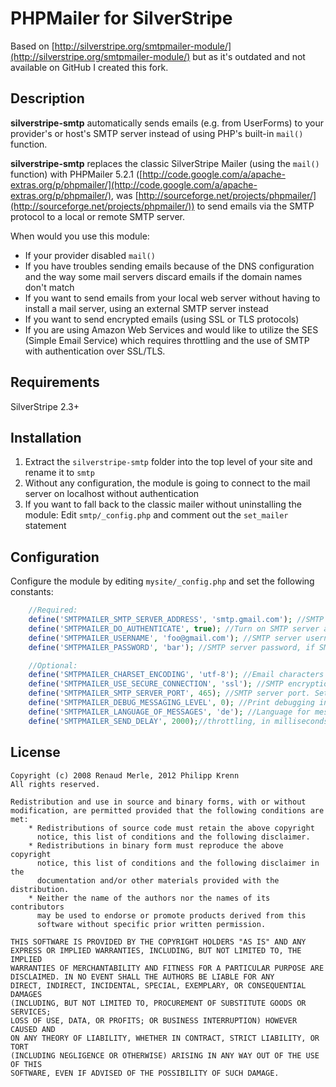 # PHPMailer for SilverStripe
Based on [http://silverstripe.org/smtpmailer-module/](http://silverstripe.org/smtpmailer-module/) but as it's outdated and not available on GitHub I created this fork.


## Description
**silverstripe-smtp** automatically sends emails (e.g. from UserForms) to your provider's or host's SMTP server instead of using PHP's built-in ``mail()`` function.

**silverstripe-smtp** replaces the classic SilverStripe Mailer (using the ``mail()`` function) with PHPMailer 5.2.1 ([http://code.google.com/a/apache-extras.org/p/phpmailer/](http://code.google.com/a/apache-extras.org/p/phpmailer/), was [http://sourceforge.net/projects/phpmailer/](http://sourceforge.net/projects/phpmailer/)) to send emails via the SMTP protocol to a local or remote SMTP server.

When would you use this module:

* If your provider disabled ``mail()``
* If you have troubles sending emails because of the DNS configuration and the way some mail servers discard emails if the domain names don't match
* If you want to send emails from your local web server without having to install a mail server, using an external SMTP server instead
* If you want to send encrypted emails (using SSL or TLS protocols)
* If you are using Amazon Web Services and would like to utilize the SES (Simple Email Service) which requires throttling and the use of SMTP with authentication over SSL/TLS.



## Requirements
SilverStripe 2.3+


## Installation
1. Extract the ``silverstripe-smtp`` folder into the top level of your site and rename it to ``smtp``
2. Without any configuration, the module is going to connect to the mail server on localhost without authentication
3. If you want to fall back to the classic mailer without uninstalling the module: Edit ``smtp/_config.php`` and comment out the ``set_mailer`` statement


## Configuration
Configure the module by editing ``mysite/_config.php`` and set the following constants:
```php
    //Required:
    define('SMTPMAILER_SMTP_SERVER_ADDRESS', 'smtp.gmail.com'); //SMTP server address
    define('SMTPMAILER_DO_AUTHENTICATE', true); //Turn on SMTP server authentication. Set to false for an anonymous connection
    define('SMTPMAILER_USERNAME', 'foo@gmail.com'); //SMTP server username, if SMTPAUTH == true
    define('SMTPMAILER_PASSWORD', 'bar'); //SMTP server password, if SMTPAUTH == true

    //Optional:
    define('SMTPMAILER_CHARSET_ENCODING', 'utf-8'); //Email characters encoding, e.g. : 'utf-8' or 'iso-8859-1'
    define('SMTPMAILER_USE_SECURE_CONNECTION', 'ssl'); //SMTP encryption method : Set to '', 'tls', or 'ssl'
    define('SMTPMAILER_SMTP_SERVER_PORT', 465); //SMTP server port. Set to 25 if no encryption is used, 465 if ssl or tls is activated
    define('SMTPMAILER_DEBUG_MESSAGING_LEVEL', 0); //Print debugging informations. 0 = no debuging, 1 = print errors, 2 = print errors and messages, 4 = print full activity
    define('SMTPMAILER_LANGUAGE_OF_MESSAGES', 'de'); //Language for messages. Look into smtp/code/vendor/language/ for available languages
    define('SMTPMAILER_SEND_DELAY', 2000);//throttling, in milliseconds, can also be 0
```

## License
    Copyright (c) 2008 Renaud Merle, 2012 Philipp Krenn
    All rights reserved.
   
    Redistribution and use in source and binary forms, with or without
    modification, are permitted provided that the following conditions are met:
        * Redistributions of source code must retain the above copyright
          notice, this list of conditions and the following disclaimer.
        * Redistributions in binary form must reproduce the above copyright
          notice, this list of conditions and the following disclaimer in the
          documentation and/or other materials provided with the distribution.
        * Neither the name of the authors nor the names of its contributors
          may be used to endorse or promote products derived from this
          software without specific prior written permission.

    THIS SOFTWARE IS PROVIDED BY THE COPYRIGHT HOLDERS "AS IS" AND ANY
    EXPRESS OR IMPLIED WARRANTIES, INCLUDING, BUT NOT LIMITED TO, THE IMPLIED
    WARRANTIES OF MERCHANTABILITY AND FITNESS FOR A PARTICULAR PURPOSE ARE
    DISCLAIMED. IN NO EVENT SHALL THE AUTHORS BE LIABLE FOR ANY
    DIRECT, INDIRECT, INCIDENTAL, SPECIAL, EXEMPLARY, OR CONSEQUENTIAL DAMAGES
    (INCLUDING, BUT NOT LIMITED TO, PROCUREMENT OF SUBSTITUTE GOODS OR SERVICES;
    LOSS OF USE, DATA, OR PROFITS; OR BUSINESS INTERRUPTION) HOWEVER CAUSED AND
    ON ANY THEORY OF LIABILITY, WHETHER IN CONTRACT, STRICT LIABILITY, OR TORT
    (INCLUDING NEGLIGENCE OR OTHERWISE) ARISING IN ANY WAY OUT OF THE USE OF THIS
    SOFTWARE, EVEN IF ADVISED OF THE POSSIBILITY OF SUCH DAMAGE.